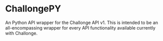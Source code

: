 # ChallongePY
An Python API wrapper for the Challonge API v1. This is intended to be an all-encompassing wrapper for every API functionality available currently with Challonge.
